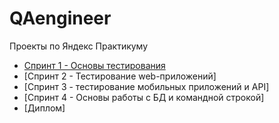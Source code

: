 # QAengineer
Проекты по Яндекс Практикуму
- [Спринт 1 - Основы тестирования](https://github.com/SuvorovaAnastsia/QAengineer/tree/main/1%20спринт)
- [Спринт 2 - Тестирование web-приложений]
- [Спринт 3 - тестирование мобильных приложений и API]
- [Спринт 4 - Основы работы с БД и командной строкой]
- [Диплом]

